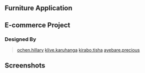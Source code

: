 ## __Furniture Application__

## E-commerce Project


### Designed By
  > [ochen.hillary](https://github.com/occn8)
  > [klive.karuhanga](https://github.com/klivekaru08)
  > [kirabo.tisha](https://github.com/Tishakirabo)
  > [ayebare.precious](https://github.com/)

## Screenshots

